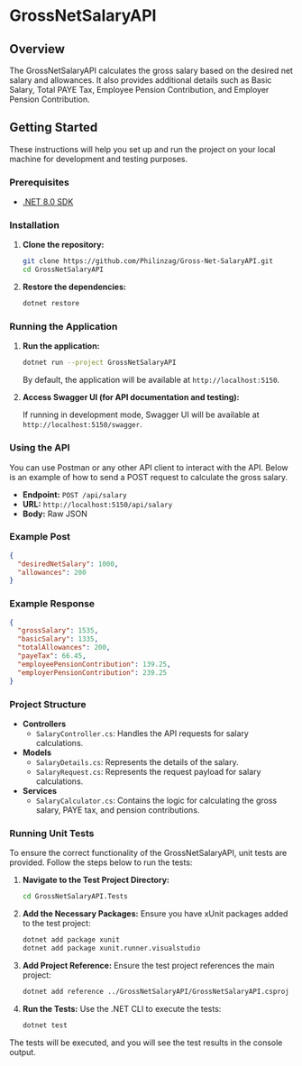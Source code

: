 # GrossNetSalaryAPI

## Overview
The GrossNetSalaryAPI calculates the gross salary based on the desired net salary and allowances. It also provides additional details such as Basic Salary, Total PAYE Tax, Employee Pension Contribution, and Employer Pension Contribution.


## Getting Started

These instructions will help you set up and run the project on your local machine for development and testing purposes.

### Prerequisites

- [.NET 8.0 SDK](https://dotnet.microsoft.com/download/dotnet/8.0)

### Installation

1. **Clone the repository:**

   ```bash
   git clone https://github.com/Philinzag/Gross-Net-SalaryAPI.git
   cd GrossNetSalaryAPI
   ```

2. **Restore the dependencies:**

   ```bash
   dotnet restore
   ```

### Running the Application

1. **Run the application:**

   ```bash
   dotnet run --project GrossNetSalaryAPI
   ```

   By default, the application will be available at `http://localhost:5150`.

2. **Access Swagger UI (for API documentation and testing):**

   If running in development mode, Swagger UI will be available at `http://localhost:5150/swagger`.

### Using the API

You can use Postman or any other API client to interact with the API. Below is an example of how to send a POST request to calculate the gross salary.

- **Endpoint:** `POST /api/salary`
- **URL:** `http://localhost:5150/api/salary`
- **Body:** Raw JSON

### Example Post

```json
{
  "desiredNetSalary": 1000,
  "allowances": 200
}
```

### Example Response

```json
{
  "grossSalary": 1535,
  "basicSalary": 1335,
  "totalAllowances": 200,
  "payeTax": 66.45,
  "employeePensionContribution": 139.25,
  "employerPensionContribution": 239.25
}
```

### Project Structure

- **Controllers**
  - `SalaryController.cs`: Handles the API requests for salary calculations.
- **Models**
  - `SalaryDetails.cs`: Represents the details of the salary.
  - `SalaryRequest.cs`: Represents the request payload for salary calculations.
- **Services**
  - `SalaryCalculator.cs`: Contains the logic for calculating the gross salary, PAYE tax, and pension contributions.

### Running Unit Tests

To ensure the correct functionality of the GrossNetSalaryAPI, unit tests are provided. Follow the steps below to run the tests:

1. **Navigate to the Test Project Directory:**
   ```bash
   cd GrossNetSalaryAPI.Tests
   ```

2. **Add the Necessary Packages:**
   Ensure you have xUnit packages added to the test project:
   ```bash
   dotnet add package xunit
   dotnet add package xunit.runner.visualstudio
   ```

3. **Add Project Reference:**
   Ensure the test project references the main project:
   ```bash
   dotnet add reference ../GrossNetSalaryAPI/GrossNetSalaryAPI.csproj
   ```

4. **Run the Tests:**
   Use the .NET CLI to execute the tests:
   ```bash
   dotnet test
   ```

The tests will be executed, and you will see the test results in the console output.
